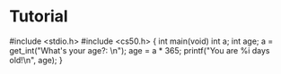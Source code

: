 # Tutorial
#include <stdio.h>
#include <cs50.h>
{
int main(void)
int a;
int age;
a = get_int("What's your age?: \n");
age = a * 365;
printf("You are %i days old!\n", age);
}
